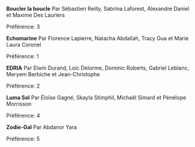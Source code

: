 **Boucler la boucle**
Par Sébastien Reilly, Sabrina Laforest, Alexandre Daniel et Maxime Des Lauriers

Préférence: 3

**Echomarine**
Par Florence Lapierre, Natacha Abdallah, Tracy Gua et Marie Laura Coronel

Préférence: 1

**EDRIA**
Par Elwin Durand, Loic Delorme, Dominic Roberts, Gabriel Leblanc, Meryem Berbiche et Jean-Christophe

Préférence: 2

**Luma Sol**
Par Éloïse Gagné, Skayla Stimphil, Michaël Simard et Pénélope Morrisson

Préférence: 4

**Zodie-Gal**
Par Abdanor Yara

Préférence: 5
